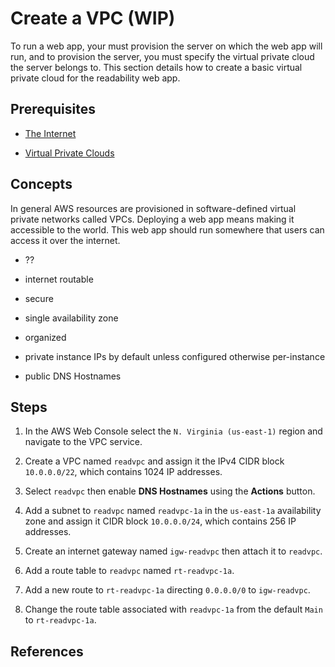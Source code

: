 # Create a VPC (WIP)

To run a web app, your must provision the server on which the web app will run, and to provision the server, you must specify the virtual private cloud the server belongs to. This section details how to create a basic virtual private cloud for the readability web app.

## Prerequisites

* [The Internet](../chapter-1/the-internet.md)

* [Virtual Private Clouds](../chapter-2/virtual-private-clouds.md)

## Concepts

In general AWS resources are provisioned in software-defined virtual private networks called VPCs. Deploying a web app means making it accessible to the world. This web app should run somewhere that users can access it over the internet. 

* ??

* internet routable

* secure

* single availability zone

* organized

* private instance IPs by default unless configured otherwise per-instance

* public DNS Hostnames

## Steps

1. In the AWS Web Console select the `N. Virginia (us-east-1)` region and navigate to the VPC service.

2. Create a VPC named `readvpc` and assign it the IPv4 CIDR block `10.0.0.0/22`, which contains 1024 IP addresses.

3. Select `readvpc` then enable **DNS Hostnames** using the **Actions** button.

3. Add a subnet to `readvpc` named `readvpc-1a` in the `us-east-1a` availability zone and assign it CIDR block `10.0.0.0/24`, which contains 256 IP addresses.

4. Create an internet gateway named `igw-readvpc` then attach it to `readvpc`.

5. Add a route table to `readvpc` named `rt-readvpc-1a`.

6. Add a new route to `rt-readvpc-1a` directing `0.0.0.0/0` to `igw-readvpc`.

7. Change the route table associated with `readvpc-1a` from the default `Main` to `rt-readvpc-1a`.

## References

